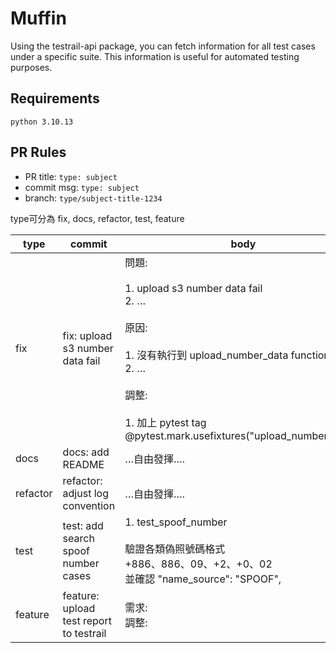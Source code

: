 # Muffin
Using the testrail-api package, you can fetch information for all test cases under a specific suite. This information is useful for automated testing purposes.

## Requirements
```
python 3.10.13
```

## PR Rules
- PR title:   `type: subject`
- commit msg: `type: subject`
- branch:  `type/subject-title-1234`

type可分為 fix, docs, refactor, test, feature

| type     | commit                                  | body                                                                                                                                                                                              |
| -------- | --------------------------------------- | ------------------------------------------------------------------------------------------------------------------------------------------------------------------------------------------------- |
| fix      | fix: upload s3 number data fail         | 問題:<br><br>1. upload s3 number data fail<br>2. …<br><br>原因:<br><br>1. 沒有執行到 upload_number_data function<br>2. …<br><br>調整:<br><br>1. 加上 pytest tag @pytest.mark.usefixtures("upload_number_data") |
| docs     | docs: add README                        | …自由發揮….                                                                                                                                                                                           |
| refactor | refactor: adjust log convention         | …自由發揮….                                                                                                                                                                                           |
| test     | test: add search spoof number cases     | 1. test_spoof_number<br><br>驗證各類偽照號碼格式<br>+886、886、09、+2、+0、02<br>並確認 "name_source": "SPOOF",                                                                                                     |
| feature  | feature: upload test report to testrail | 需求:<br>調整:                                                                                                                                                                                        |


